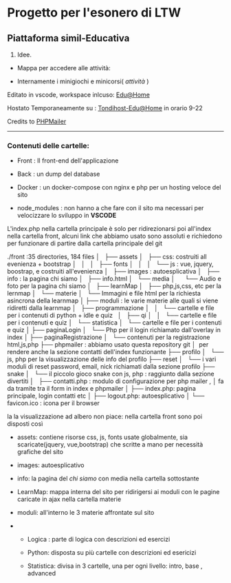 <!-- @format -->

# Progetto per l'esonero di LTW

## Piattaforma simil-Educativa

1. Idee.
- Mappa per accedere alle attività:
* Internamente i minigiochi e minicorsi( _attività_ )
  
  

Editato in vscode, workspace inlcuso:
[Edu@Home](Edu@Home.code-workspace)

Hostato Temporaneamente su : [Tondihost-Edu@Home](http://tondihost.ns0.it/front/index.php) in orario 9-22

Credits to [PHPMailer](https://github.com/PHPMailer/PHPMailer)

---

### Contenuti delle cartelle:

- Front : Il front-end dell'applicazione 

- Back : un dump del database

- Docker : un docker-compose con nginx e php per un hosting veloce del sito 

- node_modules : non hanno a che fare con il sito ma necessari per velocizzare lo sviluppo in __VSCODE__
  
  

L'index.php nella cartella principale è solo per ridirezionarsi poi all'index nella cartella front, alcuni link che abbiamo usato sono assoluti e richiedono per funzionare di partire dalla cartella principale del git 





./front :35 directories, 184 files
│  
├── assets
│   ├── css: costruiti all evenienza + bootstrap
│   │  
│   ├── fonts
│   │  
│   └── js : vue, jquery, boostrap, e costruiti all'evenienza
│  
├── images : autoesplicativa
│  
├── info : la pagina chi siamo
│   ├── info.html
│   └── media
│      └── Audio e foto per la pagina chi siamo
│  
├── learnMap
│   ├── php,js,css, etc per la lernmap
│   └── materie
│   └── Immagini e file html per la richiesta asincrona della learnmap
│
├── moduli : le varie materie alle quali si viene ridiretti dalla learnmap
│   ├── programmazione
│   │   └── cartelle e file per i contenuti di python + idle e quiz  
│   ├── qi
│   │   └── cartelle e file per i contenuti e quiz
│   └── statistica
│       └── cartelle e file per i contenuti e quiz
│
├── paginaLogin
│       └── Php per il login richiamato dall'overlay in index
│
├── paginaRegistrazione
│       └── contenuti per la registrazione html,js,php
├── phpmailer : abbiamo usato questa repository git
│                           per rendere anche la sezione contatti dell'index funzionante
├── profilo
│       └── js, php per la visualizzazione delle info del profilo
├── reset
│       └── i vari moduli di reset password, email, nick richiamati dalla sezione profilo
├── snake
│       └── il piccolo gioco snake con js, php : raggiunto dalla sezione divertiti
│  
├── contatti.php : modulo di configurazione per php mailer ,
│ fa da tramite tra il form in index e phpmailer
│
├── index.php: pagina principale, login contatti etc
│
├── logout.php: autoesplicativo
│
└── favicon.ico : icona per il browser








la la visualizzazione ad albero non piace: nella cartella front sono poi disposti così

- assets: contiene risorse css, js, fonts usate globalmente, sia scaricate(jquery, vue,bootstrap) che scritte a mano per necessità grafiche del sito 

- images: autoesplicativo

- info: la pagina del _chi siamo_ con media nella cartella sottostante 

- LearnMap: mappa interna del sito per ridirigersi ai moduli con le pagine caricate in ajax nella cartella materie 

- moduli: all'interno le 3 materie affrontate sul sito 

- - Logica : parte di logica con descrizioni ed esercizi
  
  - Python: disposta su più cartelle con descrizioni ed esericizi
  
  - Statistica: divisa in 3 cartelle, una per ogni livello: intro, base , advanced
